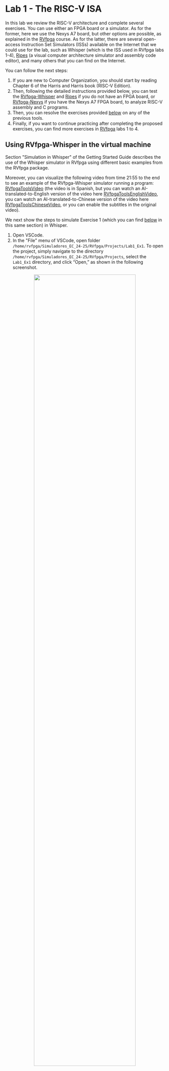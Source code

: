 # Lab 1 - The RISC-V ISA
In this lab we review the RISC-V architecture and complete several exercises. You can use either an FPGA board or a simulator. As for the former, here we use the Nexys A7 board, but other options are possible, as explained in the [RVfpga](https://university.imgtec.com/rvfpga-el2-v3-0-english-downloads-page/) course. As for the latter, there are several open-access Instruction Set Simulators (ISSs) available on the Internet that we could use for the lab, such as Whisper (which is the ISS used in RVfpga labs 1-4), [Ripes](https://github.com/mortbopet/Ripes) (a visual computer architecture simulator and assembly code editor), and many others that you can find on the Internet. 

You can follow the next steps:
1. If you are new to Computer Organization, you should start by reading Chapter 6 of the Harris and Harris book (RISC-V Edition).
2. Then, following the detailed instructions provided below, you can test the [RVfpga-Whisper](https://github.com/artecs-group/RVfpga-sim-addons/tree/main/Computer_Organization/Lab1#using-rvfpga-whisper-in-the-virtual-machine) and [Ripes](https://github.com/artecs-group/RVfpga-sim-addons/tree/main/Computer_Organization/Lab1#using-ripes-in-the-virtual-machine) if you do not have an FPGA board, or [RVfpga-Nexys](https://github.com/artecs-group/RVfpga-sim-addons/blob/main/Computer_Organization/Lab1/README.md#rvfpga-nexys) if you have the Nexys A7 FPGA board, to analyze RISC-V assembly and C programs.
3. Then, you can resolve the exercises provided [below](https://github.com/artecs-group/RVfpga-sim-addons/tree/main/Computer_Organization/Lab1#exercise-1) on any of the previous tools.
4. Finally, if you want to continue practicing after completing the proposed exercises, you can find more exercises in [RVfpga](https://university.imgtec.com/rvfpga-el2-v3-0-english-downloads-page/) labs 1 to 4.


## Using RVfpga-Whisper in the virtual machine
Section "Simulation in Whisper" of the Getting Started Guide describes the use of the Whisper simulator in RVfpga using different basic examples from the RVfpga package. 

Moreover, you can visualize the following video from time 21:55 to the end to see an example of the RVfpga-Whisper simulator running a program: [RVfpgaToolsVideo](https://youtu.be/Z8QcQRW7F4s?si=pw63ywHnE7EfQ5e6&t=1315) (the video is in Spanish, but you can watch an AI-translated-to-English version of the video here [RVfpgaToolsEnglishVideo](https://youtu.be/HuAF2XOMQmQ?si=whpN4rKCKX_Q08Z_&t=1315), you can watch an AI-translated-to-Chinese version of the video here [RVfpgaToolsChineseVideo](https://youtu.be/A_c8GACrW9w?si=2PF5bUfPfaN0RdjJ&t=1315), or you can enable the subtitles in the original video).

We next show the steps to simulate Exercise 1 (which you can find [below](https://github.com/artecs-group/RVfpga-sim-addons/blob/main/Computer_Organization/Lab1/README.md#exercise-1) in this same section) in Whisper.

1. Open VSCode.
2. In the "File" menu of VSCode, open folder ```/home/rvfpga/Simuladores_EC_24-25/RVfpga/Projects/Lab1_Ex1```. To open the project, simply navigate to the directory ```/home/rvfpga/Simuladores_EC_24-25/RVfpga/Projects```, select the ```Lab1_Ex1``` directory, and click “Open,” as shown in the following screenshot.


<p align="center">
  <img src="Images/OpenEx1.png" width=80% height=80%>
</p>

3. In this project, file ```platformio.ini``` includes line ```debug_tool = whisper```, which makes the program execute on Whisper.

<p align="center">
  <img src="Images/PlatformIO.png" width=80% height=80%>
</p>

4. Run and Debug the program on the left bar, clicking on button:

<p align="center">
  <img src="Images/RunDebug.png" width=10% height=10%>
</p>

And then on button:
<p align="center">
  <img src="Images/RunDebug2.png" width=10% height=10%>
</p>

5. The program will start running on the simulator. You can run until the end of the program, execute step-by-step, analyze registers and memory, etc. More detailed instructions about the use of the SDK are provided in the [RVfpga](https://university.imgtec.com/rvfpga-el2-v3-0-english-downloads-page/) Getting Started Guide.

<p align="center">
  <img src="Images/Simulation.png" width=80% height=80%>
</p>

6. Finally close the project in VSCode before you continue.

### C Program
A C program can also be simulated in Whisper. We next show the steps to simulate Exercise 4 (which you can find [below](https://github.com/artecs-group/RVfpga-sim-addons/blob/main/Computer_Organization/Lab1/README.md#exercise-4) in this same section).
1. Open VSCode.
2. Open folder ```/home/rvfpga/Simuladores_EC_24-25/RVfpga/Projects/Lab1_Ex4```
3. Run and Debug the program on the left bar, clicking on button:

<p align="center">
  <img src="Images/RunDebug.png" width=10% height=10%>
</p>

And then on button:
<p align="center">
  <img src="Images/RunDebug2.png" width=10% height=10%>
</p>

4. The program will start running on the simulator. You can run until the end of the program, execute step-by-step, analyze registers and memory, view the dissasembly version of the code, etc. In the next figure, you can see the program after its execution, along with the factorial result displayed in the console at the bottom.

<p align="center">
  <img src="Images/Simulation4.png" width=80% height=80%>
</p>

5. You can change the optimization level used by the compiler in file ```platformio.ini```. For example, follow the next steps to compile with a ```-O1``` optimization level:

  a. Open file ```platformio.ini``` and use the following two options for the ```build_flags``` to test two optimization levels (O0 and O1):

  <p align="center">
    <img src="Images/O0level.png" width=50% height=50%>
  </p>

  <p align="center">
    <img src="Images/O1level.png" width=50% height=50%>
  </p>

  b. *Clean* and *build* the project using the following buttons which you can find at the bottom of VSCode:

  <p align="center">
    <img src="Images/Clean.png" width=5% height=5%>
  </p>

   <p align="center">
    <img src="Images/Build.png" width=5% height=5%>
  </p>

  c. You can view the dissasembly code in file ```/home/rvfpga/Simuladores_EC_24-25/RVfpga/Projects/Lab1_Ex4/.pio/build/swervolf_nexys/firmware.dis```. For example, this is the ```main()``` function of our program when a ```-O1``` optimization level is used:

   <p align="center">
    <img src="Images/Dis.png" width=80% height=80%>
  </p>

  d. Finally, run the code by selecting first ```PIO Debug (without uploading)``` (see the following figure). This option executes the program on the simulator without compiling it first.

   <p align="center">
    <img src="Images/PioDebug.png" width=40% height=40%>
  </p>


6. Finally close the project in VSCode before you continue.


## RVfpga-Nexys
Section "Running and programming RVfpgaNexys" of the Getting Started Guide describes the use of the RVfpga SoC on the FPGA board using different basic examples.

Moreover, you can visualize the following video from time 19:18 to time 21:55 to see an example of a program running on RVfpga-Nexys: [RVfpgaToolsVideo](https://youtu.be/Z8QcQRW7F4s?si=0Ck4vOSte0I7M5ts&t=1158) (the video is in Spanish, but you can watch an AI-translated-to-English version of the video here [RVfpgaToolsEnglishVideo](https://youtu.be/HuAF2XOMQmQ?si=whpN4rKCKX_Q08Z_&t=1158), you can watch an AI-translated-to-Chinese version of the video here [RVfpgaToolsChineseVideo](https://youtu.be/A_c8GACrW9w?si=2PF5bUfPfaN0RdjJ&t=1158), or you can enable the subtitles in the original video).

We next show the steps to execute an Input/Output program that shows the Swiches state on the LEDs.

1. Connect the board to a USB port in your computer and switch it on. Then, connect the board to your Virtual Machine.

<p align="center">
  <img src="Images/ConnectVM.png" width=40% height=40%>
</p>

2. If the board is not detected, you may need to install the drivers in your native Windows or Linux OS (macOS should not need any installation), as described in the Getting Started Guide of the RVfpga course and summarized next:
    - LINUX OS:
      - Connect the Nexys A7 board to your computer and switch it on.
      - Open a terminal in your native OS.
      - Download the drivers from this [link](https://drive.google.com/file/d/1TI3bpHDLTJRTDgm-4gU0CdAK6zO5NRy5/view?usp=sharing)
      - Unzip the downloaded file, go into the new folder and run the installation script:
        - ```chmod 777 *```
        - ```sudo ./install_drivers```
      - Unplug the Nexys A7 board from your computer and restart the computer for the changes to take effect.
    - WINDOWS OS:
      - Connect the Nexys A7 board to your computer and switch it on.
      - Download the Zadig application from this [link](https://zadig.akeo.ie/) and execute it.
      - In Zadig, click on ```Options > List All Devices```.
      - If you click on the drop-down menu, you will see ```Digilent USB Device (Interface 0)``` and ```Digilent USB Device (Interface 1)``` listed. You need to install new drivers only for ```Digilent USB Device (Interface 0)```.
      - Then click on ```Install Driver``` (or ```Replace Driver```) for ```Digilent USB Device (Interface 0)```. You are installing the driver for the Nexys A7 board used by PlatformIO.
      - After some time, typically several minutes, Zadig will indicate the driver was installed correctly. Click Close.
      - Finally, close Zadig and restart Windows.

3. Open VSCode, click on ```File - Open Folder``` and open the folder containing the project for the example that we will use in this section: ```/home/rvfpga/Simuladores_EC_24-25/RVfpga/Projects/LedsSwitches_C-Lang```

4. Open the ```platformio.ini``` file and update the path to the RVfpga-Nexys bitstream as follows:
  ```board_build.bitstream_file = /home/rvfpga/Simuladores_EC_24-25/RVfpga/src/rvfpganexys.bit```

5. You are now ready to download RVfpga-Nexys, the RISC-V SoC that includes a RISC-V processor with support for peripherals, to the Nexys A7 FPGA board.

   - Click on the PlatformIO icon in the left menu ribbon ![image](https://github.com/user-attachments/assets/c179ec4f-103a-43ed-8cfe-716fe9a77f1e)
.
   - Then expand ```PROJECT TASKS > env:swervolf_nexys > Platform``` and click on ```Upload Bitstream```.

<p align="center">
  <img src="Images/UploadBitstream.png" width=60% height=60%>
</p>

   - After one or two seconds, the FPGA will be programmed with the RVfpga-Nexys SoC. By default, the processor starts fetching instructions at address 0x80000000, where the Boot ROM is placed in our SoC. The Boot ROM is initialized with a program that blinks the LEDs and the 7-Segment Displays four times and then turns off all the LEDs, writes 0s to the 8 7-Segment Displays and stays in an empty loop.

6. Now that RVfpga-Nexys is downloaded on the Nexys A7 board, you will download the ```LedsSwitches``` program into the memory of RVfpga-Nexys and run/debug the program. Run and Debug the program on the left bar,  clicking on button ![image](https://github.com/user-attachments/assets/82c5130b-c30f-4fa9-8416-17a3e5f516b0) and then on button ![image](https://github.com/user-attachments/assets/e74358a0-b986-43ed-9973-7499c5b01b99):


<p align="center">
  <img src="Images/RunDebug3.png" width=40% height=40%>
</p>

7. The program will first compile and then debugging will start. To control your debugging session, you can use the debugging toolbar which appears near the top of the editor ![image](https://github.com/user-attachments/assets/b666211d-c428-4c5d-8df6-f0b309e4e02b). PlatformIO sets a temporary breakpoint at the beginning of the ```main``` function. Click on the ```Continue``` button ![image](https://github.com/user-attachments/assets/716c76d4-6af0-4d86-908b-0bf5726707b9) to run the program. Now toggle the switches on the Nexys A7 FPGA board and view as the corresponding LEDs light up.


## Using RIPES in the virtual machine
[Ripes](https://github.com/mortbopet/Ripes) is a visual computer architecture simulator and assembly code editor created for the RISC-V instruction set architecture. It has the following features:

- RISC-V 32-bit architecture.
- Base repertoire and M and C extensions (in this practice we will use only the M extension).
- Source code viewer, disassembled or binary code, 32 registers and memory regions.
- Possibility of executing the code in the different supported processors. In this practice we will use the Single-Cycle processor.

Follow the steps below to use and finish configuring the Ripes simulator in the VM.

1. Start the simulator inside the VM:
    - Open a terminal in the VM.
    - Enter the “Ripes” directory: ```cd ~/Simuladores_EC_24-25/Ripes```
    - Before you can launch the simulator for the first time, you must install FUSE by means of the following command (it will ask for the root password, which is rvfpga): ```sudo apt-get install fuse libfuse2```
    - Run the simulator: ```./Ripes-v2.2.6-linux-x86_64.AppImage```

2. Environment:
    - On the left side you can see the different windows that can be displayed: Editor, Processor, Cache, Memory, I/O.
    - Depending on the selected window, the view will change. In the following figure we see the Editor window, in which you can enter code in Assembler or C in the left window, the compiled/assembled code will be displayed in the middle window, and it shows the registers of the simulated processor on the right.

<p align="center">
  <img src="Images/EditorFigure.png" width=80% height=80%>
</p>

3. Before simulating the program, select the Single Cycle processor:

<p align="center">
  <img src="Images/SingleCycle.png" width=80% height=80%>
</p>

4. To simulate a program, we simply type or copy it into the window on the left. For example, in the following figure you can see the program of Exercise 1 (you can find the code [below](https://github.com/artecs-group/RVfpga-sim-addons/blob/main/Computer_Organization/Lab1/README.md#exercise-1) and try it in your simulator). On the right you can see the disassembled version.

<p align="center">
  <img src="Images/Ex1.png" width=80% height=80%>
</p>

5. The top menu allows us to control the simulation. By hovering the mouse over each button we are informed about its functionality.

<p align="center">
  <img src="Images/Menu.png" width=40% height=40%>
</p>

6. We can execute the code step by step:
    - The “minor” and “major” arrows in the top menu allow us to go forward or backward instruction by instruction.
    - The current instruction is shown highlighted in red (e.g., in the figure ```lw s3, 0(t2)```).

<p align="center">
  <img src="Images/Execution.png" width=40% height=40%>
</p>

7. Disassembled/binary code window and registers window:
    - The registers will be updated as we progress through the program.
    - When a register is updated, it will be highlighted in yellow.
    - The middle window shows the disassembled code. Note that, unlike the source, it only includes instructions (not pseudo-instructions).

<p align="center">
  <img src="Images/Registers.png" width=90% height=90%>
</p>

8. The Memory window allows us to visualize the different memory sections. The figure shows the .text section, which includes the text of the code. At the bottom you must select, from the “Go to section” menu, the .text section. You can check that the hexadecimal code corresponds to the program instructions in the Editor.

<p align="center">
  <img src="Images/Memory.png" width=90% height=90%>
</p>

9. At the bottom, in the “Go to section” menu, we can switch to the .data section. You can check that the data correspond to the vector components in the Editor.

<p align="center">
  <img src="Images/DataSection.png" width=90% height=90%>
</p>

10. Set up the simulator to compile and run C programs. Follow these steps (the full instructions are available at this [link](https://github.com/mortbopet/Ripes/blob/master/docs/c_programming.md)):

  - Download the RISC-V toolchain:
      - The Ripes simulator webpage recommends to download the pre-built toolchain [here](https://github.com/sifive/freedom-tools/releases/tag/v2020.04.0-Toolchain.Only). This is the procedure we follow here, but you can also download the toolchain sources and compile them yourself.
      - Copy the downloaded file to ```/home/rvfpga/Simuladores_EC_24-25/Ripes/```
      - Unzip the file ```riscv64-unknown-elf-gcc-8.3.0-2020.04.1-x86_64-linux-ubuntu14.tar.gz``` by right-clicking on the file and selecting "Extract Here."

<p align="center">
  <img src="Images/ExtractHere.png" width=90% height=90%>
</p>


  - Set the compiler path in Ripes:
      - In the top menu of Ripes, open "Edit-Settings":

      <p align="center">
        <img src="Images/EditSettings.png" width=40% height=40%>
      </p>


      - In the window that opens, go to the "Compiler" tab.

      <p align="center">
        <img src="Images/PathCompiler.png" width=90% height=90%>
      </p>


      - In the "Browse" section, select the C compiler (the file named ```riscv64-unknown-elf-gcc```), which is located in the following path (you can copy and paste the path in the "Compiler path"):

      ```
      /home/rvfpga/Simuladores_EC_24-25/Ripes/riscv64-unknown-elf-gcc-8.3.0-2020.04.1-x86_64-linux-ubuntu14/bin/riscv64-unknown-elf-gcc
      ```

      <p align="center">
        <img src="Images/PathCompiler2.png" width=90% height=90%>
      </p>

      <p align="center">
        <img src="Images/PathCompiler3.png" width=90% height=90%>
      </p>


  - Set the appropriate arguments:
      - Compiler arguments: ```-O1```
      - Linker arguments: ```-static-libgcc -lm```

      <p align="center">
        <img src="Images/Linker.png" width=90% height=90%>
      </p>


11. To simulate a C program, write or copy it into the left window, marking "Input Type" as C language. For example, the program from Exercise 4 (find it [below](https://github.com/artecs-group/RVfpga-sim-addons/blob/main/Computer_Organization/Lab1/README.md#exercise-4)) can be seen in the following figure (you can find the code below):

<p align="center">
  <img src="Images/Editor.png" width=90% height=90%>
</p>

12. Next, compile the program by clicking on the hammer icon. If the program is correct, the disassembled version will appear in the central window:

<p align="center">
  <img src="Images/Martillo.png" width=90% height=90%>
</p>

13. Run the program by clicking the "Fast Execution" button. The result of the factorial calculation will appear in the console:

<p align="center">
  <img src="Images/Execution.png" width=70% height=70%>
</p>



## Exercise 1
Given the following RISC-V assembly code:

```
  .global main
  
  .equ n ,10
  
  .data
  v: .word 12 ,1 , -2 ,15 , -8 ,4 , -31 ,8 ,8 ,25
  
  .text
  main:
    li s1 , n
    mv s2 , zero # s2 es i
    for:
      beq s2,s1,fin
      la t1 , v 		# t1= @base de v
      slli t3 ,s2 ,2 	# i*4
      add t2 ,t1 ,t3 	# t2= @efectiva de v[i]
      lw s3 ,0( t2)
      addi s3 ,s3 ,-1
      sw s3 ,0( t2)
      addi s2 ,s2 ,1 	# i=i+1
      j for
    fin:
    j fin
```

This code should work both on the board (RVfpga-Nexys) and on the Whisper/Ripes simulators. At ```/home/rvfpga/Simuladores_EC_24-25/RVfpga/Projects/Lab1_Ex1``` we provide a project that can be directly used on RVfpga-Whisper. To execute on Ripes, just copy the code in the editor. To execute on RVfpga-Nexys, make sure you comment line ```debug_tool = whisper``` in file ```platformio.ini```.

Run the code and answer the following questions. Add screenshots of the execution to complement your answers.

- Briefly explain what the code does.
- Provide examples of the different addressing modes we explained in theory based on the instructions in the program (use examples of instructions, not pseudo-instructions).
- What instruction does the pseudo-instruction ```li s1, n``` translate to? You can view this in the ```firmware.dis``` file generated by the RISC-V compiler provided with PlatformIO:

  ![image](https://github.com/user-attachments/assets/774df519-213d-4889-ab00-58dfb309acac)

- What instruction does the pseudo-instruction ```mv s2, zero``` translate to?
- To which machine instruction in hexadecimal does the pseudo-instruction ```mv s2, zero``` translate? Considering the format of RISC-V instructions, explain which fields the machine instruction contains.
- Take a screenshot of the memory viewer clearly identifying, one by one, the instructions that make up the for loop. Are they properly aligned?
- Take a screenshot of the memory viewer at the end of each iteration, showing how the vector evolves.
- In this code, a simple modification can be made to improve its performance. Write modified code, explain why it improves efficiency, and show a screenshot in which the final vector is visible in memory.
- Modify the code so that it subtracts 1 from the components whose stored value is odd and adds 1 to the components whose stored value is even.


## Exercise 2
Implement and run the bubble sort algorithm in RISC-V assembly. This simple algorithm sorts the elements of a vector from smallest to largest using a very straightforward procedure: it repeatedly traverses the vector, swapping successive positions if V(i) > V(i+1), until no swaps are made. The following pseudocode is provided as a guide (Note: use a constant, N, to define the length of the vector):

```
do 
  swapped=false 
  for i from 0 to N-2 do: 
    if V[i] > V[i+1] then 
      swap(V[i], V[i+1]) 
      swapped = true 
    end if 
  end for 
while swapped 
```

- Copy the developed program.
- Explain the prologue you have created for the swap function. Is it a leaf or non-leaf subroutine? What is the difference, and how does it affect the prologue?
- Copy the instructions that prepare the input parameters for the swap subroutine. Do you pass the parameters by value or by reference? Why?
- Take several screenshots during the execution of the program at relevant points, showing the instructions, registers, and memory. For example, you can show the evolution of memory as the data gets sorted.
- The following code is a possible C implementation of the above pseudocode. The code is prepared for the RVfpga-Whisper simulator and at ```/home/rvfpga/Simuladores_EC_24-25/RVfpga/Projects/Lab1_Ex2``` we provide a project that can be directly used on this simulator. If you want to use it in Ripes, remove the initial ```include``` lines and copy the code to the editor. To execute on RVfpga-Nexys, make sure you comment line ```debug_tool = whisper``` in file ```platformio.ini```. Test the execution of the program step-by-step, both in C and in RISC-V assembly. In the latter, identify and explain in detail the obtained ```swap``` and ```main``` functions.
- Finally, compile the code with optimization levels -O0 and -O1, and repeat the previous item. This item should be tested in Whisper or Ripes, not on the board.

```
#if defined(D_NEXYS_A7)
   #include <bsp_printf.h>
   #include <bsp_mem_map.h>
   #include <bsp_version.h>
#else
   PRE_COMPILED_MSG("no platform was defined")
#endif

#include <psp_api.h>

#define N 4

int V[N]={5,2,3,1};

void main(void)
{
   int swapped=1, i;

   while(swapped){
       swapped=0;
       for (i=0; i<(N-1); i++){
           if (V[i] > V[i+1]){
               swap(&V[i], &V[i+1]);
               swapped=1;
           }
       }
   }

   while(1);

}

void swap(int *V, int *W){
   int temp;
   temp=*V;
   *V=*W;
   *W=temp;
}
```


## Exercise 3
Given the following RISC-V assembly code:

```
.global main

.equ n ,5

.data
res: .word 0

.text
main:
  li a1 , n
  la s3 , res
  call factorial
  sw a0 ,0( s3 )
  fin:
  j fin

factorial:
  # prologo
  addi sp , sp , -8
  sw s1 ,0( sp )
  sw s2 ,4( sp )
  # cuerpo
  li s1 ,1
  mv s2 , a1
  li s3 ,1
  for:
    ble s2 , s3 , fin_for
    mul s1 , s1 , s3
    addi s2 , s2 , -1
    j for
  fin_for:
  mv a0 , s1
  # epilogo
  lw s1 ,0( sp )
  lw s2 ,4( sp )
  addi sp , sp ,8
  jr ra

```

At ```/home/rvfpga/Simuladores_EC_24-25/RVfpga/Projects/Lab1_Ex3``` we provide a project that can be directly used on RVfpga-Whisper. To execute on Ripes, just copy the code in the editor. To execute on RVfpga-Nexys, make sure you comment line ```debug_tool = whisper``` in file ```platformio.ini```.

Run the code and answer the following questions. Add screenshots to complement your answers.

- The code contains three errors. Identify and correct them. Copy the modified code, explain the corrections, and include a screenshot illustrating its functionality.
- Find examples of each of the formats used in RISCV (R, I, S, B, U, J) and explain these formats in detail based on the examples shown.
- What values does the stack contain, and what is the value of sp during the execution of the subroutine? Justify your answer.
- Suppose the processor did not include the M extension (you can research this extension online). Perform the multiplication in the factorial function by calling a new subroutine that calculates the multiplication through successive additions (within a loop, add the multiplicand as many times as indicated by the multiplier). Show and explain the modifications you made and illustrate their execution. Emphasize the management involved in introducing a new nested subroutine, particularly in terms of saving registers and the evolution of the stack.


## Exercise 4
(This exercise should be tested in Whisper or Ripes, not on the board) Given the following C code that computes the factorial of an integer number. The code is prepared for the RVfpga-Whisper simulator and at ```/home/rvfpga/Simuladores_EC_24-25/RVfpga/Projects/Lab1_Ex4``` we provide a project that can be directly used on this simulator. If you want to use this program on Ripes, remove the initial ```include``` lines as well as the ```uartInit``` and the ```printfNexys``` functions, and copy the code to the editor:

```
#if defined(D_NEXYS_A7)
   #include <bsp_printf.h>
   #include <bsp_mem_map.h>
   #include <bsp_version.h>
#else
   PRE_COMPILED_MSG("no platform was defined")
#endif

#include <psp_api.h>

int main(void)
{
   int i,result,num=7;

   /* Initialize Uart */
   uartInit();

    if (num > 1){
      result = num;
      for (i=num-1;i>1;i--)
      result = result*i;
   }
   else
      result=1;

   printfNexys("Factorial = %d",result);

   while(1);
}
```
Run the code in the simulator and answer the following questions. Add screenshots from the simulator to complement your answers.

- Compile with -O0:
    - Identify the for loop in the main function.
    - Identify the if condition.
    - Is the ra register preserved at any point? Why?
    - Of the other registers, which ones are preserved? Why?

- Compile with -O1:
    - The function is very simple. Explain what it does and why it is so simple.

